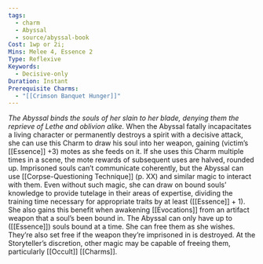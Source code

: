 ```yaml
---
tags:
  - charm
  - Abyssal
  - source/abyssal-book
Cost: 1wp or 2i; 
Mins: Melee 4, Essence 2
Type: Reflexive
Keywords:
  - Decisive-only
Duration: Instant
Prerequisite Charms:
  - "[[Crimson Banquet Hunger]]"
---
```

*The Abyssal binds the souls of her slain to her blade, denying them the reprieve of Lethe and oblivion alike.*
When the Abyssal fatally incapacitates a living character or permanently destroys a spirit with a decisive attack, she can use this Charm to draw his soul into her weapon, gaining (victim’s [[Essence]] +3) motes as she feeds on it. If she uses this Charm multiple times in a scene, the mote rewards of subsequent uses are halved, rounded up.
Imprisoned souls can’t communicate coherently, but the Abyssal can use [[Corpse-Questioning Technique]] (p. XX) and similar magic to interact with them. Even without such magic, she can draw on bound souls’ knowledge to provide tutelage in their areas of expertise, dividing the training time necessary for appropriate traits by at least ([[Essence]] + 1). She also gains this benefit when awakening [[Evocations]] from an artifact weapon that a soul’s been bound in.
The Abyssal can only have up to ([[Essence]]) souls bound at a time. She can free them as she wishes.
They’re also set free if the weapon they’re imprisoned in is destroyed. At the Storyteller’s discretion, other magic may be capable of freeing them, particularly [[Occult]] [[Charms]].